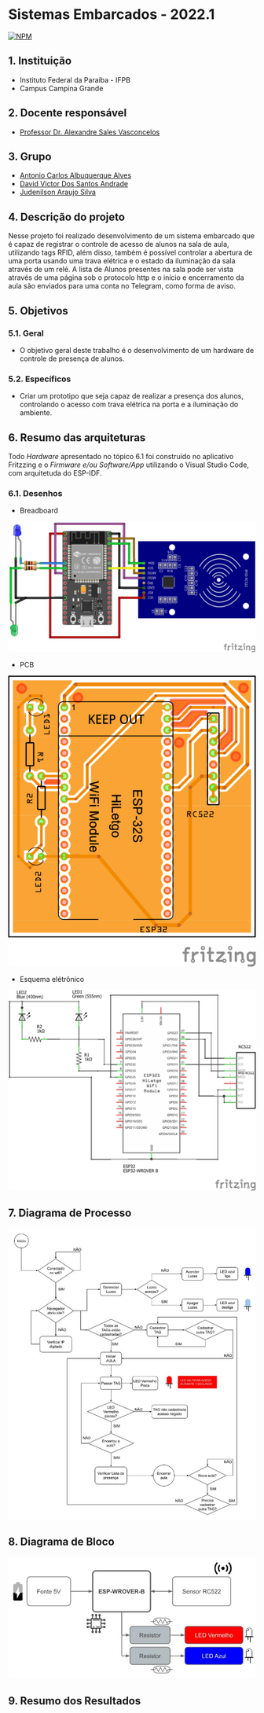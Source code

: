 # Sistemas Embarcados - 2022.1

[![NPM](https://img.shields.io/npm/l/react)](https://github.com/Judenilson/projeto_se/blob/main/LICENSE)

## 1. Instituição

-   Instituto Federal da Paraíba - IFPB
-   Campus Campina Grande

## 2. Docente responsável

-   [Professor Dr. Alexandre Sales Vasconcelos](https://github.com/alexandresvifpb)

## 3. Grupo

-   [Antonio Carlos Albuquerque Alves](https://github.com/antonio357)
-   [David Victor Dos Santos Andrade](https://github.com/davidvictor66)
-   [Judenilson Araujo Silva](https://github.com/Judenilson)

## 4. Descrição do projeto

Nesse projeto foi realizado desenvolvimento de um sistema embarcado que é capaz de registrar o controle de acesso de alunos na sala de aula, utilizando tags RFID, além disso, também é possível controlar a abertura de uma porta usando uma trava elétrica e o estado da iluminação da sala através de um relé. A lista de Alunos presentes na sala pode ser vista através de uma página sob o protocolo http e o início e encerramento da aula são enviados para uma conta no Telegram, como forma de aviso.

## 5. Objetivos

### 5.1. Geral

-   O objetivo geral deste trabalho é o desenvolvimento de um hardware de controle de presença de alunos.

### 5.2. Específicos

-   Criar um prototipo que seja capaz de realizar a presença dos alunos, controlando o acesso com trava elétrica na porta e a iluminação do ambiente.

## 6. Resumo das arquiteturas

Todo _Hardware_ apresentado no tópico 6.1 foi construído no aplicativo Fritzzing e o _Firmware e/ou Software/App_ utilizando o Visual Studio Code, com arquitetuda do ESP-IDF.

### 6.1. Desenhos
-   Breadboard

![Visualização do Breadboard](https://github.com/Judenilson/IFPB_ProjetoSE_ok/blob/main/imagens/Projeto%20Controle%20Acesso%20Alunos_bb.png)


-   PCB

![pcb](https://github.com/Judenilson/IFPB_ProjetoSE_ok/blob/main/imagens/Projeto%20Controle%20Acesso%20Alunos_pcb.png)

-   Esquema elétrônico

![Schematic](https://github.com/Judenilson/IFPB_ProjetoSE_ok/blob/main/imagens/Projeto%20Controle%20Acesso%20Alunos_schem.png)

## 7. Diagrama de Processo

![Processo](https://github.com/Judenilson/IFPB_ProjetoSE_ok/blob/main/imagens/SE%20Diagrama%20de%20Processo.jpg)

## 8. Diagrama de Bloco

![Processo](https://github.com/Judenilson/IFPB_ProjetoSE_ok/blob/main/imagens/SE%20Diagrama%20de%20Bloco.jpg)

## 9. Resumo dos Resultados